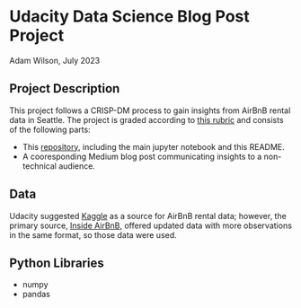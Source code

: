 # Udacity Data Science Blog Post Project

Adam Wilson, July 2023

## Project Description
This project follows a CRISP-DM process to gain insights from AirBnB rental data in Seattle. The project is graded according to [this rubric](https://review.udacity.com/#!/rubrics/1507/view) and consists of the following parts:
- This [repository](https://github.com/epistemetrica/udacity-blog-post-project), including the main jupyter notebook and this README.
- A cooresponding Medium blog post communicating insights to a non-technical audience. 

## Data
Udacity suggested [Kaggle](https://www.kaggle.com/datasets/airbnb/seattle) as a source for AirBnB rental data; however, the primary source, [Inside AirBnB](http://insideairbnb.com/get-the-data), offered updated data with more observations in the same format, so those data were used.

## Python Libraries
- numpy
- pandas
